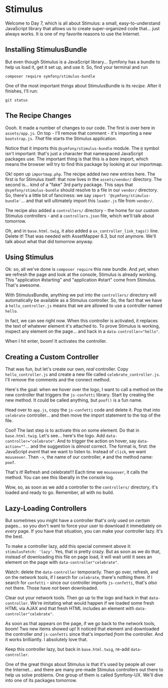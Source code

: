 # Stimulus

Welcome to Day 7, which is all about Stimulus: a small, easy-to-understand JavaScript
library that allows us to create super-organized code that... just always works.
It is one of my favorite reasons to use the Internet.

## Installing StimulusBundle

But even though Stimulus is a JavaScript library... Symfony has a bundle to help
us load it, get it set up, and use it. So, find your terminal and run

```terminal
composer require symfony/stimulus-bundle
```

One of the most important things about StimulusBundle is its *recipe*. After it
finishes, I'll run:

```terminal
git status
```

## The Recipe Changes

Oooh. It made a number of changes to our code. The first is over here in
`assets/app.js`. On top - I'll remove that comment - it's importing a new
`bootstrap.js`. *That* file starts the Stimulus application.

Notice that it imports this `@symfony/stimulus-bundle` module. The `@` symbol isn't
important: that's just a character that namespaced JavaScript packages use. The
important thing is that this is a *bare* import, which means the browser will try
to find this package by looking at our importmap.

Ok! open up `importmap.php`. The recipe added *two* new entries here. The first
is for Stimulus itself: that now lives in the `assets/vendor/` directory. The second
is... kind of a "fake" 3rd party package. This says that `@symfony/stimulus-bundle`
should resolve to a file in our `vendor/` directory. So, there's a little bit of
fanciness: we say `import '@symfony/stimulus-bundle'`... and that will ultimately
import this `loader.js` file from `vendor/`.

The recipe also added a `controllers/` directory - the home for our custom Stimulus
controllers - and a `controllers.json` file, which we'll talk about tomorrow.

Oh, and in `base.html.twig`, it also added a `ux_controller_link_tags()` line.
Delete it! That was needed with AssetMapper 6.3, but not anymore. We'll talk about
what that did tomorrow anyway.

## Using Stimulus

Ok: so, all we've done is `composer require` this new bundle. And *yet*, when we
refresh the page and look at the console, Stimulus is already working. This
"application #starting" and "application #start" come from Stimulus. That's awesome.

With StimulusBundle, anything we put into the `controllers/` directory will
automatically be available as a Stimulus controller. So, the fact that we have a
`hello_controller.js` means that we are allowed to use a controller named `hello`.

In fact, we can see right now. When this controller is activated, it replaces the
text of whatever element it's attached to. To prove Stimulus is working, inspect
any element on the page... and hack in a  `data-controller="hello"`.

When I hit enter, boom! It activates the controller.

## Creating a Custom Controller

That was fun, but let's create our own, *real* controller. Copy `hello_controller.js`
and create a new file called `celebrate_controller.js`. I'll remove the comments
and the connect method.

Here's the goal: when we hover over the logo, I want to call a method on the new
controller that triggers the `js-confetti` library. Start by creating the new method.
It could be called anything, but `poof()` is a fun name.

Head over to `app.js`, copy the `js-confetti` code and delete it. Pop that into
`celebrate` controller... and then move the import statement to the top of the file.

Cool! The last step is to activate this on some element. Do that in `base.html.twig`.
Let's see... here's the logo. Add `data-controller="celebrate"`. And to trigger
the action on hover, say `data-action=""`... and the suggestion is *almost* correct.
The format is, first: the JavaScript *event* that we want to listen to. Instead
of `click`, we want `mouseover`. Then `->`, the name of our controller, `#` and
the method name: `poof`.

That's it! Refresh and celebrate!!! Each time we `mouseover`, it calls the method.
You can see this liberally in the console log.

Wow, so, as soon as we add a controller to the `controllers/` directory, it's
loaded and ready to go. Remember, all with no build.

## Lazy-Loading Controllers

But sometimes you might have a controller that's only used on *certain* pages...
so you don't want to force your user to download it immediately on *every* page.
If you have that situation, you can make your controller lazy. It's the best.

To make a controller lazy, add this special comment above it: `stimulusFetch: 'lazy'`.
Yes, that *is* pretty crazy. But as soon as we do that, instead of downloading this
file on page load, it will wait until it sees an element on the page with
`data-controller"celebrate"`.

Watch: delete the `data-controller` temporarily. Then go over, refresh, and on the
network tools, if I search for `celebrate`, there's nothing there. If I search for
`confetti` - since our controller imports `js-confetti`, that's *also* not there.
Those have *not* been downloaded.

Clear out your network tools. Then go up to the logo and hack in that `data-controller`.
We're imitating what would happen if we loaded some fresh HTML via AJAX and that
fresh HTML includes an element with `data-controller"celebrate"`.

As soon as that appears on the page, if we go back to the network tools, boom!
Two new items showed up! It noticed that element and downloaded the controller
*and* `js-confetti` since that's imported *from* the controller. And it works
brilliantly. I absolutely love that.

Keep this controller lazy, but back in `base.html.twig`, re-add `data-controller`.

One of the great things about Stimulus is that it's used by people all over the
Internet... and there are many pre-made Stimulus controllers out there to help us
solve problems. One group of them is called Symfony-UX. We'll dive into one of
its packages tomorrow.
